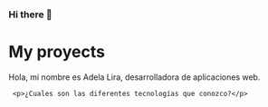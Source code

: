 ### Hi there 👋

<!--
**adelalira/AdelaLira** is a ✨ _special_ ✨ repository because its `README.md` (this file) appears on your GitHub profile.

Here are some ideas to get you started:

- 🔭 I’m currently working on ...
- 🌱 I’m currently learning ...
- 👯 I’m looking to collaborate on ...
- 🤔 I’m looking for help with ...
- 💬 Ask me about ...
- 📫 How to reach me: ...
- 😄 Pronouns: ...
- ⚡ Fun fact: ...
-->

 <h1>My proyects</h1>
    <p>Hola, mi nombre es Adela Lira, desarrolladora de aplicaciones web. </p>

    
     <p>¿Cuales son las diferentes tecnologías que conozco?</p>
